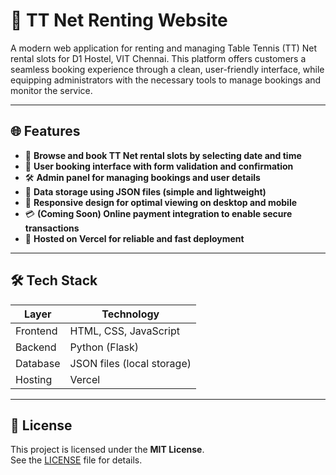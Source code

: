 # 🧭 **TT Net Renting Website**

A modern web application for renting and managing Table Tennis (TT) Net rental slots for D1 Hostel, VIT Chennai. This platform offers customers a seamless booking experience through a clean, user-friendly interface, while equipping administrators with the necessary tools to manage bookings and monitor the service.

---

## 🌐 **Features**

- 📄 **Browse and book TT Net rental slots by selecting date and time**  
- 👤 **User booking interface with form validation and confirmation**  
- 🛠️ **Admin panel for managing bookings and user details**  
- 💾 **Data storage using JSON files (simple and lightweight)**  
- 📱 **Responsive design for optimal viewing on desktop and mobile**  
- 💳 **(Coming Soon) Online payment integration to enable secure transactions**  
- 🚀 **Hosted on Vercel for reliable and fast deployment**

---

## 🛠️ **Tech Stack**

| **Layer**      | **Technology**              |
|----------------|-----------------------------|
| Frontend       | HTML, CSS, JavaScript       |
| Backend        | Python (Flask)              |
| Database       | JSON files (local storage)  |
| Hosting        | Vercel                     |

---

## 📄 **License**

This project is licensed under the **MIT License**.  
See the [LICENSE](LICENSE) file for details.
